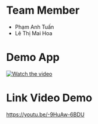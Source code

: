 # Team Member

- Phạm Anh Tuấn
- Lê Thị Mai Hoa

# Demo App

[![Watch the video](https://i.ibb.co/TMf6Knc/Screenshot-2021-11-21-10-59-13-28-85e5d43d62451130bc516d7faba05a8b.jpg)](https://youtu.be/-9HuAw-6BDU)

# Link Video Demo

https://youtu.be/-9HuAw-6BDU
